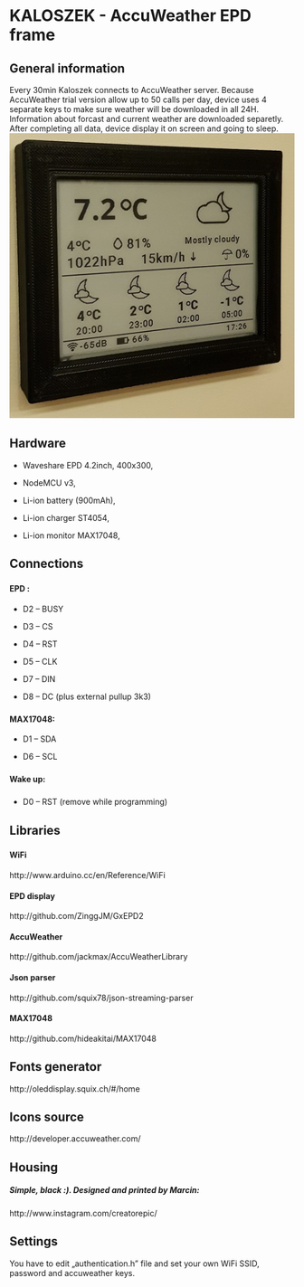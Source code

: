 <H1>KALOSZEK - AccuWeather EPD frame</H1> 

<H2> General information</H2>
Every 30min Kaloszek connects to AccuWeather server. Because AccuWeather trial version allow up to 50 calls per day, device uses 4 separate keys to make sure weather will be downloaded in all 24H. Information about forcast and current weather are downloaded separetly. After completing all data, device display it on screen and going to sleep.

<div align="center"><img src="img/1.jpg"></div>

<H2> Hardware </H2>


- Waveshare EPD  4.2inch, 400x300,

- NodeMCU v3,

- Li-ion battery (900mAh),

- Li-ion charger ST4054,

- Li-ion monitor MAX17048,


<H2> Connections </H2>

<H3> </H3>

<H4>EPD : </H4>

- D2 – BUSY

- D3 – CS

- D4 – RST

- D5 – CLK

- D7 – DIN

- D8 – DC (plus external pullup 3k3)

<H3> </H3>

<H4>  MAX17048:</H4>

- D1 – SDA

- D6 – SCL

<H3> </H3>

<H4>Wake up:</H4>

<H3> </H3>

- D0 – RST (remove while programming)

<H2> Libraries</H2>
<H3> </H3>
<H4>  WiFi</H4>
http://www.arduino.cc/en/Reference/WiFi
<H4>  EPD display</H4>
http://github.com/ZinggJM/GxEPD2
<H4>  AccuWeather</H4>
http://github.com/jackmax/AccuWeatherLibrary
<H4>  Json parser</H4>
http://github.com/squix78/json-streaming-parser
<H4>  MAX17048</H4>
http://github.com/hideakitai/MAX17048

<H2> Fonts generator</H2>
http://oleddisplay.squix.ch/#/home

<H2> Icons source</H2>
http://developer.accuweather.com/

<H2> Housing</H2>
<H5>Simple, black :). Designed and printed by Marcin:</H5>
http://www.instagram.com/creatorepic/

<H2> Settings</H2>

You have to edit „authentication.h” file and set your own WiFi SSID, password and accuweather keys. 

